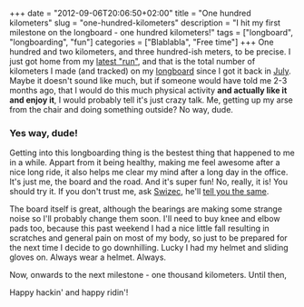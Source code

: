 +++
date = "2012-09-06T20:06:50+02:00"
title = "One hundred kilometers"
slug = "one-hundred-kilometers"
description = "I hit my first milestone on the longboard - one hundred kilometers!"
tags = ["longboard", "longboarding", "fun"]
categories = ["Blablabla", "Free time"]
+++
One hundred and two kilometers, and three hundred-ish meters, to be precise. I just got home from my <a href="http://runkeeper.com/user/robertbasic/activity/115797308">latest "run"</a>, and that is the total number of kilometers I made (and tracked) on my <a href="https://www.facebook.com/media/set/?set=a.332296090194788.76432.100002431986119&amp;type=3&amp;l=5f377323b7">longboard</a>  since I got it back in <a href="http://robertbasic.com/blog/ljubljana-slovenia">July</a>. Maybe it doesn't sound like much, but if someone would have told me 2-3 months ago, that I would do this much physical activity <b>and actually like it and enjoy it</b>, I would probably tell it's just crazy talk. Me, getting up my arse from the chair and doing something outside? No way, dude.

<h3>Yes way, dude!</h3>

Getting into this longboarding thing is the bestest thing that happened to me in a while. Appart from it being healthy, making me feel awesome after a nice long ride, it also helps me clear my mind after a long day in the office. It's just me, the board and the road. And it's super fun! No, really, it is! You should try it. If you don't trust me, ask <a href="https://twitter.com/Swizec">Swizec</a>, he'll <a href="http://swizec.com/blog/my-first-longboarding-event/swizec/5030">tell you the same</a>.

The board itself is great, although the bearings are making some strange noise so I'll probably change them soon. I'll need to buy knee and elbow pads too, because this past weekend I had a nice little fall resulting in scratches and general pain on most of my body, so just to be prepared for the next time I decide to go downhilling. Lucky I had my helmet and sliding gloves on. Always wear a helmet. Always.

Now, onwards to the next milestone - one thousand kilometers. Until then,

Happy hackin' and happy ridin'!

